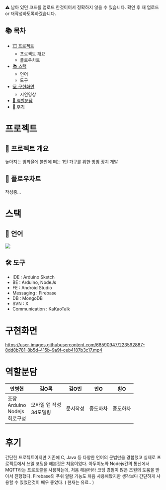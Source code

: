 ⚠ 남아 있던 코드를 업로드 한것이어서 정확하지 않을 수 있습니다. 확인 후 재 업로드 or 재작성하도록하겠습니다.

## 📚 목차
+ [🎞 프로젝트](#프로젝트)
  * 프로젝트 개요
  * 플로우차트
+ [📚 스택](#스택)
  * 언어
  * 도구
+ [💻 구현화면](#구현화면)
  * 시연영상
+ [👀 역할분담](#역할분담)
+ [📃 후기](#후기)

# 프로젝트
## 🚀 프로젝트 개요
높아지는 범죄율에 불안에 떠는 1인 가구를 위한 방범 장치 개발

## 🌊 플로우차트
작성중...

# 스택
## 📃 언어
<img src="https://img.shields.io/badge/Arduino-00979D?style=for-the-badge&logo=Lua&logoColor=black">

## 🛠 도구
* IDE : Arduino Sketch
* BE : Arduino, NodeJs
* FE : Android Studio
* Messaging : Firebase
* DB : MongoDB
* SVN : X
* Communication : KaKaoTalk

# 구현화면

https://user-images.githubusercontent.com/68590947/223592887-8dd8b781-8b5d-415b-9a9f-ceb4187b3c17.mp4

# 역할분담
|안병현|김O록|김O빈|안O|황O|
|-----|----|---|--|--|
|조장<br/>Arduino<br/>Nodejs<br/>회로구성|모바일 앱 작성<br/>3d모델링|문서작성|중도하차|중도하차|

# 후기

간단한 프로젝트이지만 기존에 C, Java 등 다양한 언어의 문법만을 경험했고
실제로 프로젝트에서 쓰일 코딩을 해본것은 처음이었다.
아두이노와 Nodejs간의 통신에서 MQTT라는 프로토콜을 사용하는데, 처음 해본터라 코딩 경험이 많은 조원의 도움을 받아서 진행했다.
Firebase의 푸쉬 알람 기능도 처음 사용해봤지만 생각보다 간단하게 사용할 수 있었던것이 매우 좋았다. ( 현재는 유료.. )
